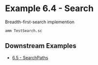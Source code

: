 # Example 6.4 - Search
Breadth-first-search implemention

```bash
amm TestSearch.sc
```
## Downstream Examples

- [6.5 - SearchPaths](https://github.com/handsonscala/handsonscala/tree/v1/examples/6.5%20-%20SearchPaths)